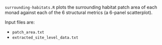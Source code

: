 `surrounding-habitats.R` plots the surrounding habitat patch area of each monad against each of the 6 structural metrics (a 6-panel scatterplot).

Input files are:
* `patch_area.txt`
* `extracted_site_level_data.txt`

